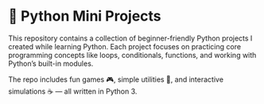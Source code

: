 # 🐍 Python Mini Projects

This repository contains a collection of beginner-friendly Python projects I created while learning Python.
Each project focuses on practicing core programming concepts like loops, conditionals, functions, and working with Python’s built-in modules.

The repo includes fun games 🎮, simple utilities 🔧, and interactive simulations ☕ — all written in Python 3.
